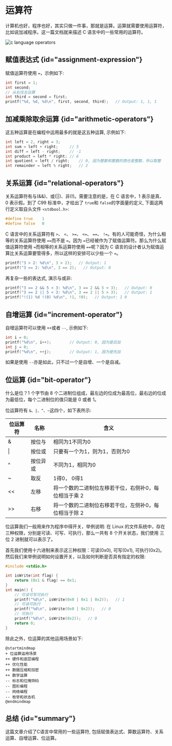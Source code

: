 # 运算符

计算机也好，程序也好，其实只做一件事，那就是运算。运算就需要使用运算符，比如说加减程序。这一篇文档就来描述 C 语言中的一些常用的运算符。

<img src="http://file-linker.oss-cn-hangzhou.aliyuncs.com/n1dOY4cC5gPNUaEfOSzH.png" alt="c language operators"/>


## 赋值表达式 {id="assignment-expression"}

赋值运算符使用 `=`，示例如下:
```c
int first = 1;
int second;
// 从右往左运算
int third = second = first;
printf("%d, %d, %d\n", first, second, third);	// Output: 1, 1, 1
```

## 加减乘除取余运算 {id="arithmetic-operators"}

这五种运算是在编程中运用最多的就是这五种运算, 示例如下:
```c
int left = 2, right = 3;
int sum = left + right;     // 5
int diff = left - right;    // -1
int product = left * right; // 6
int quotient = left / right;    // 0, 因为整数和整数的商也是整数，所以取整
int remainder = left % right;   // 2
```

## 关系运算 {id="relational-operators"}

关系运算符有与(&&)、或(||)、非(!)。需要注意的是，在 C 语言中，1 表示是真、0 表示假。到了 C99 标准中，才给出了 `true`和 `false`的字面量的定义, 下面这两行定义取自头文件 `<stdbool.h>`:
```c
#define true	1
#define false	0
```

C  语言中的关系运算符有 `>`、 `<`、 `>=`、 `<=`、 `==`、 `!=`。有的人可能奇怪，为什么相等的关系运算符使用 `==`而不是 `=`。因为 `=`已经被作为了赋值运算符。那么为什么赋值运算符使用 `=`而相等的关系运算符使用 `==`呢？因为 C 语言的设计者认为赋值运算比关系运算要管得多，所以这样的安排可以少些一个 `=`。
```c
printf("3 > 2: %d\n", 3 > 2);   // Output: 1
printf("3 == 2: %d\n", 3 == 2);   // Output: 0
```
再复杂一些的表达式, 演示与或非:
```c
printf("3 == 2 && 5 < 3: %d\n", 3 == 2 && 5 < 3);   // Output: 0
printf("3 == 2 || 5 < 3: %d\n", 3 == 2 || 5 > 3);   // Output: 1
printf("!(1) %d !(0) %d\n", !1, !0);   // Output: 1 0
```

## 自增运算 {id="increment-operator"}

自增运算符可以使用 `++`或者 `--`, 示例如下:
```c
int i = 0;
printf("%d\n", i++);		// Output: 0, 因为是后加
int j = 0;
printf("%d\n", ++j);		// Output: 1, 因为是先加
```
如果是使用 `--`亦是如此，只不过一个是自增、一个是自减。

## 位运算 {id="bit-operator"}

什么是位？1 个字节由 8 个二进制位组成，最左边的位成为最高位，最右边的位成为最低位，每个二进制位的值只能是 0 或者 1。


位运算符有 `&、|、^、~`这四个，如下表所示:

| 位运算符   | 名称   | 含义                           |
|--------|------|------------------------------|
| &      | 按位与  | 相同为1不同为0                     |
| &#124; | 按位或  | 只要有一个为1，则为1，否则为0             |
| ^      | 按位异或 | 不同为1，相同为0                    |
| ~      | 取反   | 1得0， 0得1                     |
| <<     | 左移   | 将一个数的二进制位左移若干位，右侧补0，每位相当于乘 2 |
| >>     | 右移   | 将一个数的二进制位右移若干位，左侧补0，每位相当于除 2 |



位运算我们一般用来作为程序中得开关，举例说明: 在 Linux 的文件系统中，存在三种权限，分别是可读、可写、可执行，那么一共有 8 个开关状态，我们使用
三位 2 进制就可以表示了。

首先我们使用十六进制来表示这三种权限：可读(0x0), 可写(0x1), 可执行(0x2)。然后我们来举例说明如何设置开关，以及如何判断是否具有指定的权限:
```c
#include <stdio.h>

int isWrite(int flag) {
    return (0x1 & flag) == 0x1;
}
int main() {
    // 可读可写可执行
    printf("%d\n", isWrite(0x0 | 0x1 | 0x2));   // 1
    // 可读可执行
    printf("%d\n", isWrite(0x0 | 0x2));   // 0
    // 可执行
    printf("%d\n", isWrite(0x2));   // 0
    return 0;
}
```
除此之外，位运算的其他运用场景如下:
```plantuml
@startmindmap
+ 位运算运用场景
++ 硬件和底层编程
++ 优化性能
++ 数据压缩和加密
++ 数学运算
-- 标志和位掩饰码
-- 图形编程
-- 网络编程
-- 枚举和状态机
@endmindmap
```

## 总结 {id="summary"}

这篇文章介绍了C语言中常用的一些运算符, 包括赋值表达式、算数运算符、关系运算、自增运算、位运算。